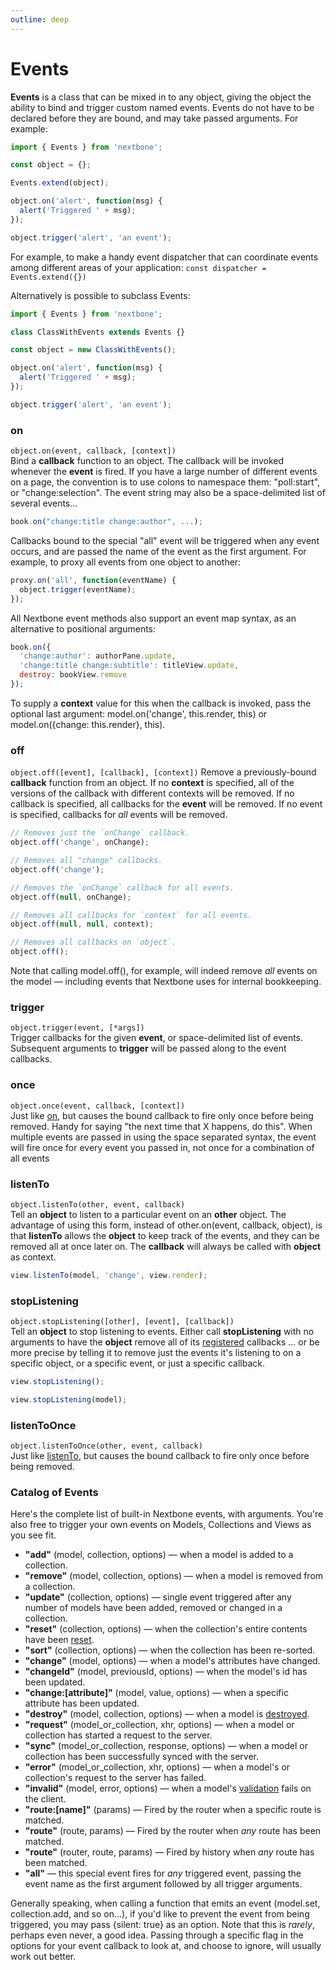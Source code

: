 ```yaml
---
outline: deep
---
```


# Events

**Events** is a class that can be mixed in to any object, giving the object the ability to bind and trigger custom named events. Events do not have to be declared before they are bound, and may take passed arguments. For example:

```js
import { Events } from 'nextbone';

const object = {};

Events.extend(object);

object.on('alert', function(msg) {
  alert('Triggered ' + msg);
});

object.trigger('alert', 'an event');
```

For example, to make a handy event dispatcher that can coordinate events among different areas of your application: `const dispatcher = Events.extend({})`

Alternatively is possible to subclass Events:

```js
import { Events } from 'nextbone';

class ClassWithEvents extends Events {}

const object = new ClassWithEvents();

object.on('alert', function(msg) {
  alert('Triggered ' + msg);
});

object.trigger('alert', 'an event');
```

### on

`object.on(event, callback, [context])`  
Bind a **callback** function to an object. The callback will be invoked whenever the **event** is fired. If you have a large number of different events on a page, the convention is to use colons to namespace them: "poll:start", or "change:selection". The event string may also be a space-delimited list of several events...

```js
book.on("change:title change:author", ...);
```

Callbacks bound to the special "all" event will be triggered when any event occurs, and are passed the name of the event as the first argument. For example, to proxy all events from one object to another:

```js
proxy.on('all', function(eventName) {
  object.trigger(eventName);
});
```

All Nextbone event methods also support an event map syntax, as an alternative to positional arguments:

```js
book.on({
  'change:author': authorPane.update,
  'change:title change:subtitle': titleView.update,
  destroy: bookView.remove
});
```

To supply a **context** value for this when the callback is invoked, pass the optional last argument: model.on('change', this.render, this) or model.on({change: this.render}, this).

### off

`object.off([event], [callback], [context])`
Remove a previously-bound **callback** function from an object. If no **context** is specified, all of the versions of the callback with different contexts will be removed. If no callback is specified, all callbacks for the **event** will be removed. If no event is specified, callbacks for _all_ events will be removed.

```js
// Removes just the `onChange` callback.
object.off('change', onChange);

// Removes all "change" callbacks.
object.off('change');

// Removes the `onChange` callback for all events.
object.off(null, onChange);

// Removes all callbacks for `context` for all events.
object.off(null, null, context);

// Removes all callbacks on `object`.
object.off();
```

Note that calling model.off(), for example, will indeed remove _all_ events on the model — including events that Nextbone uses for internal bookkeeping.

### trigger

`object.trigger(event, [*args])`  
Trigger callbacks for the given **event**, or space-delimited list of events. Subsequent arguments to **trigger** will be passed along to the event callbacks.

### once

`object.once(event, callback, [context])`  
Just like [on](#Events-on), but causes the bound callback to fire only once before being removed. Handy for saying "the next time that X happens, do this". When multiple events are passed in using the space separated syntax, the event will fire once for every event you passed in, not once for a combination of all events

### listenTo

`object.listenTo(other, event, callback)`  
Tell an **object** to listen to a particular event on an **other** object. The advantage of using this form, instead of other.on(event, callback, object), is that **listenTo** allows the **object** to keep track of the events, and they can be removed all at once later on. The **callback** will always be called with **object** as context.

```js
view.listenTo(model, 'change', view.render);
```

### stopListening

`object.stopListening([other], [event], [callback])`  
Tell an **object** to stop listening to events. Either call **stopListening** with no arguments to have the **object** remove all of its [registered](#Events-listenTo) callbacks ... or be more precise by telling it to remove just the events it's listening to on a specific object, or a specific event, or just a specific callback.

```js
view.stopListening();

view.stopListening(model);
```

### listenToOnce

`object.listenToOnce(other, event, callback)`  
Just like [listenTo](#Events-listenTo), but causes the bound callback to fire only once before being removed.

### Catalog of Events

Here's the complete list of built-in Nextbone events, with arguments. You're also free to trigger your own events on Models, Collections and Views as you see fit.

- **"add"** (model, collection, options) — when a model is added to a collection.
- **"remove"** (model, collection, options) — when a model is removed from a collection.
- **"update"** (collection, options) — single event triggered after any number of models have been added, removed or changed in a collection.
- **"reset"** (collection, options) — when the collection's entire contents have been [reset](#Collection-reset).
- **"sort"** (collection, options) — when the collection has been re-sorted.
- **"change"** (model, options) — when a model's attributes have changed.
- **"changeId"** (model, previousId, options) — when the model's id has been updated.
- **"change:\[attribute\]"** (model, value, options) — when a specific attribute has been updated.
- **"destroy"** (model, collection, options) — when a model is [destroyed](#Model-destroy).
- **"request"** (model_or_collection, xhr, options) — when a model or collection has started a request to the server.
- **"sync"** (model_or_collection, response, options) — when a model or collection has been successfully synced with the server.
- **"error"** (model_or_collection, xhr, options) — when a model's or collection's request to the server has failed.
- **"invalid"** (model, error, options) — when a model's [validation](#Model-validate) fails on the client.
- **"route:\[name\]"** (params) — Fired by the router when a specific route is matched.
- **"route"** (route, params) — Fired by the router when _any_ route has been matched.
- **"route"** (router, route, params) — Fired by history when _any_ route has been matched.
- **"all"** — this special event fires for _any_ triggered event, passing the event name as the first argument followed by all trigger arguments.

Generally speaking, when calling a function that emits an event (model.set, collection.add, and so on...), if you'd like to prevent the event from being triggered, you may pass {silent: true} as an option. Note that this is _rarely_, perhaps even never, a good idea. Passing through a specific flag in the options for your event callback to look at, and choose to ignore, will usually work out better.
